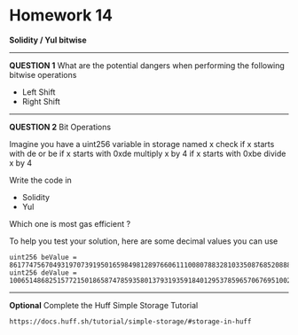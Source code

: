 # Homework 14

**Solidity / Yul bitwise**

---

**QUESTION 1**
What are the potential dangers when performing the
following bitwise operations

- Left Shift
- Right Shift

---

**QUESTION 2**
Bit Operations

Imagine you have a uint256 variable in storage named x
check if x starts with de or be
if x starts with 0xde multiply x by 4
if x starts with 0xbe divide x by 4

Write the code in

- Solidity
- Yul

Which one is most gas efficient ?

To help you test your solution, here are some decimal values
you can use

    uint256 beValue = 86177475670493197073919501659849812897660611100807883281033508768520888346190;
    uint256 deValue = 100651486825157721501865874785935801379319359184012953785965706769510029551182;

---

**Optional**
Complete the Huff Simple Storage Tutorial

    https://docs.huff.sh/tutorial/simple-storage/#storage-in-huff
